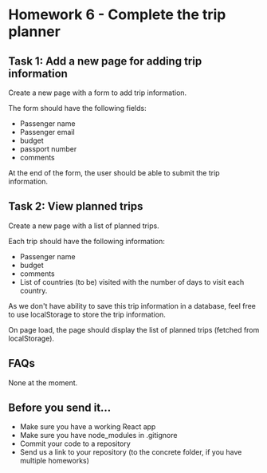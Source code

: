 # Homework 6 - Complete the trip planner

## Task 1: Add a new page for adding trip information

Create a new page with a form to add trip information.

The form should have the following fields:

- Passenger name
- Passenger email
- budget
- passport number
- comments

At the end of the form, the user should be able to submit the trip information.

## Task 2: View planned trips

Create a new page with a list of planned trips.

Each trip should have the following information:

- Passenger name
- budget
- comments
- List of countries (to be) visited with the number of days to visit each country.

As we don't have ability to save this trip information in a database, feel free to use localStorage to store the trip information.

On page load, the page should display the list of planned trips (fetched from localStorage).

## FAQs

None at the moment.

## Before you send it...

- Make sure you have a working React app
- Make sure you have node_modules in .gitignore
- Commit your code to a repository
- Send us a link to your repository (to the concrete folder, if you have multiple homeworks)